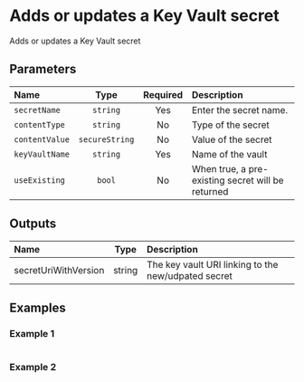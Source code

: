 # Adds or updates a Key Vault secret

Adds or updates a Key Vault secret

## Parameters

| Name           | Type           | Required | Description                                       |
| :------------- | :------------: | :------: | :------------------------------------------------ |
| `secretName`   | `string`       | Yes      | Enter the secret name.                            |
| `contentType`  | `string`       | No       | Type of the secret                                |
| `contentValue` | `secureString` | No       | Value of the secret                               |
| `keyVaultName` | `string`       | Yes      | Name of the vault                                 |
| `useExisting`  | `bool`         | No       | When true, a pre-existing secret will be returned |

## Outputs

| Name                 | Type   | Description                                         |
| :------------------- | :----: | :-------------------------------------------------- |
| secretUriWithVersion | string | The key vault URI linking to the new/udpated secret |

## Examples

### Example 1

```bicep
```

### Example 2

```bicep
```